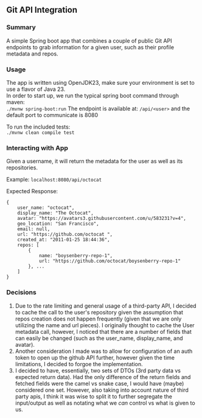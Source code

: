 ## Git API Integration
### Summary
A simple Spring boot app that combines a couple of public Git API endpoints 
to grab information for a given user, such as their profile metadata and repos.

### Usage
The app is written using OpenJDK23, make sure your environment is set to use 
a flavor of Java 23.  
In order to start up, we run the typical spring boot command through maven:  
`./mvnw spring-boot:run`
The endpoint is available at: `/api/<user>` and the default port to communicate is 8080

To run the included tests:  
`./mvnw clean compile test`

### Interacting with App
Given a username, it will return the metadata for the user as well as its repositories.

Example: `localhost:8080/api/octocat`

Expected Response:
```
{
    user_name: "octocat",
    display_name: "The Octocat",
    avatar: "https://avatars3.githubusercontent.com/u/583231?v=4",
    geo_location: "San Francisco",
    email: null,
    url: "https://github.com/octocat ",
    created_at: "2011-01-25 18:44:36",
    repos: [
        { 
            name: "boysenberry-repo-1",
            url: "https://github.com/octocat/boysenberry-repo-1"
        }, ...
    ]
}
```

### Decisions
1. Due to the rate limiting and general usage of a third-party API, I decided to cache the call to the user's repository 
 given the assumption that repos creation does not happen frequently (given that we are only utilizing the name and url pieces). 
 I originally thought to cache the User metadata call, however, I noticed that there are a number of fields that can easily
 be changed (such as the user_name, display_name, and avatar). 
2. Another consideration I made was to allow for configuration of an auth token to open up the github API further, however
given the time limitations, I decided to forgoe the implementation. 
3. I decided to have, essentially, two sets of DTOs (3rd party data vs expected return data). Had the only difference of 
the return fields and fetched fields were the camel vs snake case, I would have (maybe) considered one set. However, also
taking into account nature of third party apis, I think it was wise to split it to further segregate the input/output as
well as notating what we _can_ control vs what is given to us.